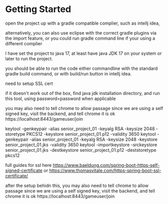# Getting Started

open the project up with a gradle compatible complier, such as intellj idea, <with the community edition>

alternatively, you can also use eclipse with the correct gradle plugins via the import feature, or you could run gradle command line if your using a different complier

I have set the project to java 17, at least have java JDK 17 on your system or later to run the project.

you should be able to run the code either commandline with the standard gradle build command, or with build/run button in intellj idea.


need to setup SSL cert

if it doesn't work out of the box, find java jdk installation directory, and run this tool, using password=password when applicable

you may also need to tell chrome to allow passage since we are using a self signed key, visit the backend, and tell chrome it is ok
https://localhost:8443/gameuser/join

keytool -genkeypair -alias senior_project_01 -keyalg RSA -keysize 2048 -storetype PKCS12 -keystore senior_project_01.p12 -validity 3650
keytool -genkeypair -alias senior_project_01 -keyalg RSA -keysize 2048 -keystore senior_project_01.jks -validity 3650
keytool -importkeystore -srckeystore senior_project_01.jks -destkeystore senior_project_01.p12 -deststoretype pkcs12

full guides for ssl here
https://www.baeldung.com/spring-boot-https-self-signed-certificate
or
https://www.thomasvitale.com/https-spring-boot-ssl-certificate/

after the setup behidn this, you may also need to tell chrome to allow passage since we are using a self signed key, visit the backend, and tell chrome it is ok
https://localhost:8443/gameuser/join
